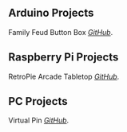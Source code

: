 ## Arduino Projects

Family Feud Button Box *[GitHub](https://erniethetech.github.io/lock_out/)*.

## Raspberry Pi Projects

RetroPie Arcade Tabletop *[GitHub](https://erniethetech.github.io/retro_pi/)*.

## PC Projects

Virtual Pin *[GitHub](https://erniethetech.github.io/virtual_pin/)*.
